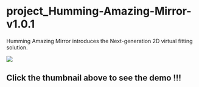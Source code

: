 # project_Humming-Amazing-Mirror-v1.0.1

Humming Amazing Mirror introduces the Next-generation 2D virtual fitting solution.


[![](http://img.youtube.com/vi/j_EHUdDQC_0/0.jpg)](https://youtu.be/j_EHUdDQC_0 "")
## Click the thumbnail above to see the demo !!!
